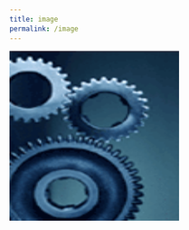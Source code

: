 ```yaml
---
title: image
permalink: /image
---
```

<img  style="width:300px; height:300px "  src="/images/gears.gif" />